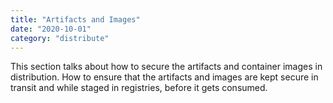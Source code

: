 ```yaml
---
title: "Artifacts and Images"
date: "2020-10-01"
category: "distribute"
---
```


This section talks about how to secure the artifacts and container images in distribution. How to ensure that the artifacts and images are kept secure in transit and while staged in registries, before it gets consumed.
